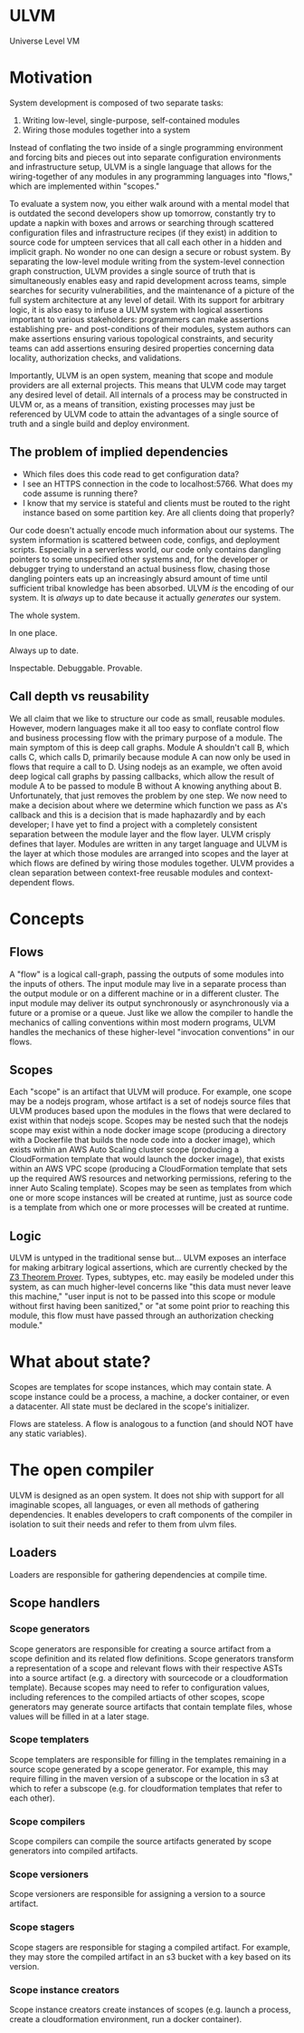 # ULVM 
Universe Level VM

# Motivation
System development is composed of two separate tasks:

1. Writing low-level, single-purpose, self-contained modules
2. Wiring those modules together into a system

Instead of conflating the two inside of a single programming environment and forcing bits and pieces out into separate configuration environments and infrastructure setup, ULVM is a single language that allows for the wiring-together of any modules in any programming languages into "flows," which are implemented within "scopes."

To evaluate a system now, you either walk around with a mental model that is outdated the second developers show up tomorrow, constantly try to update a napkin with boxes and arrows or searching through scattered configuration files and infrastructure recipes (if they exist) in addition to source code for umpteen services that all call each other in a hidden and implicit graph.  No wonder no one can design a secure or robust system.  By separating the low-level module writing from the system-level connection graph construction, ULVM provides a single source of truth that is simultaneously enables easy and rapid development across teams, simple searches for security vulnerabilities, and the maintenance of a picture of the full system architecture at any level of detail.  With its support for arbitrary logic, it is also easy to infuse a ULVM system with logical assertions important to various stakeholders: programmers can make assertions establishing pre- and post-conditions of their modules, system authors can make assertions ensuring various topological constraints, and security teams can add assertions ensuring desired properties concerning data locality, authorization checks, and validations.

Importantly, ULVM is an open system, meaning that scope and module providers are all external projects.  This means that ULVM code may target any desired level of detail.  All internals of a process may be constructed in ULVM or, as a means of transition, existing processes may just be referenced by ULVM code to attain the advantages of a single source of truth and a single build and deploy environment.

## The problem of implied dependencies

* Which files does this code read to get configuration data?
* I see an HTTPS connection in the code to localhost:5766.  What does my code assume is running there?
* I know that my service is stateful and clients must be routed to the right instance based on some partition key.  Are all clients doing that properly?

Our code doesn't actually encode much information about our systems.  The system information is scattered between code, configs, and deployment scripts.  Especially in a serverless world, our code only contains dangling pointers to some unspecified other systems and, for the developer or debugger trying to understand an actual business flow, chasing those dangling pointers eats up an increasingly absurd amount of time until sufficient tribal knowledge has been absorbed.  ULVM *is* the encoding of our system.  It is *always* up to date because it actually *generates* our system.

The whole system.

In one place.

Always up to date.

Inspectable.  Debuggable.  Provable.

## Call depth vs reusability

We all claim that we like to structure our code as small, reusable modules.  However, modern languages make it all too easy to conflate control flow and business processing flow with the primary purpose of a module.  The main symptom of this is deep call graphs.  Module A shouldn't call B, which calls C, which calls D, primarily because module A can now only be used in flows that require a call to D.  Using nodejs as an example, we often avoid deep logical call graphs by passing callbacks, which allow the result of module A to be passed to module B without A knowing anything about B.  Unfortunately, that just removes the problem by one step.  We now need to make a decision about where we determine which function we pass as A's callback and this is a decision that is made haphazardly and by each developer; I have yet to find a project with a completely consistent separation between the module layer and the flow layer.  ULVM crisply defines that layer.  Modules are written in any target language and ULVM is the layer at which those modules are arranged into scopes and the layer at which flows are defined by wiring those modules together.  ULVM provides a clean separation between context-free reusable modules and context-dependent flows.

# Concepts

## Flows
A "flow" is a logical call-graph, passing the outputs of some modules into the inputs of others.  The input module may live in a separate process than the output module or on a different machine or in a different cluster.  The input module may deliver its output synchronously or asynchronously via a future or a promise or a queue.  Just like we allow the compiler to handle the mechanics of calling conventions within most modern programs, ULVM handles the mechanics of these higher-level "invocation conventions" in our flows.

## Scopes
Each "scope" is an artifact that ULVM will produce.  For example, one scope may be a nodejs program, whose artifact is a set of nodejs source files that ULVM produces based upon the modules in the flows that were declared to exist within that nodejs scope.  Scopes may be nested such that the nodejs scope may exist within a node docker image scope (producing a directory with a Dockerfile that builds the node code into a docker image), which exists within an AWS Auto Scaling cluster scope (producing a CloudFormation template that would launch the docker image), that exists within an AWS VPC scope (producing a CloudFormation template that sets up the required AWS resources and networking permissions, refering to the inner Auto Scaling template).  Scopes may be seen as templates from which one or more scope instances will be created at runtime, just as source code is a template from which one or more processes will be created at runtime.

## Logic
ULVM is untyped in the traditional sense but...  ULVM exposes an interface for making arbitrary logical assertions, which are currently checked by the [Z3 Theorem Prover](https://github.com/Z3Prover/z3).  Types, subtypes, etc. may easily be modeled under this system, as can much higher-level concerns like "this data must never leave this machine," "user input is not to be passed into this scope or module without first having been sanitized," or "at some point prior to reaching this module, this flow must have passed through an authorization checking module."

# What about state?

Scopes are templates for scope instances, which may contain state.  A scope instance could be a process, a machine, a docker container, or even a datacenter.  All state must be declared in the scope's initializer.

Flows are stateless.  A flow is analogous to a function (and should NOT have any static variables).

# The open compiler

ULVM is designed as an open system.  It does not ship with support for all imaginable scopes, all languages, or even all methods of gathering dependencies.  It enables developers to craft components of the compiler in isolation to suit their needs and refer to them from ulvm files.

## Loaders

Loaders are responsible for gathering dependencies at compile time.

## Scope handlers

### Scope generators

Scope generators are responsible for creating a source artifact from a scope definition and its related flow definitions.  Scope generators transform a representation of a scope and relevant flows with their respective ASTs into a source artifact (e.g. a directory with sourcecode or a cloudformation template).  Because scopes may need to refer to configuration values, including references to the compiled artiacts of other scopes, scope generators may generate source artifacts that contain template files, whose values will be filled in at a later stage.

### Scope templaters

Scope templaters are responsible for filling in the templates remaining in a source scope generated by a scope generator.  For example, this may require filling in the maven version of a subscope or the location in s3 at which to refer a subscope (e.g. for cloudformation templates that refer to each other).

### Scope compilers

Scope compilers can compile the source artifacts generated by scope generators into compiled artifacts.

### Scope versioners 

Scope versioners are responsible for assigning a version to a source artifact.

### Scope stagers

Scope stagers are responsible for staging a compiled artifact.  For example, they may store the compiled artifact in an s3 bucket with a key based on its version.

### Scope instance creators

Scope instance creators create instances of scopes (e.g. launch a process, create a cloudformation environment, run a docker container).
